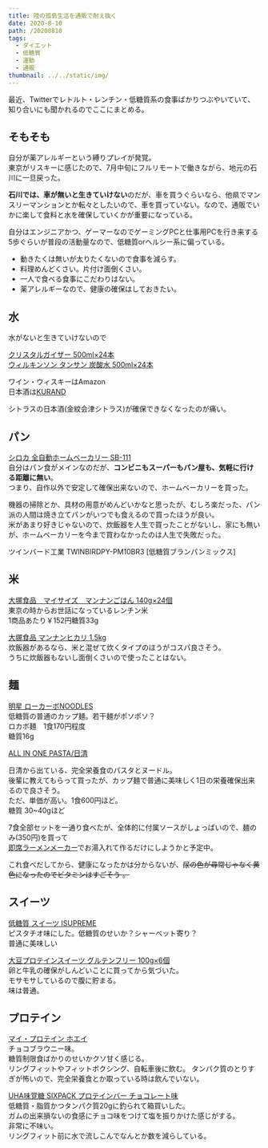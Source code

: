```yaml
---
title: 陸の孤島生活を通販で耐え抜く
date: 2020-8-10
path: /20200810
tags:
  - ダイエット
  - 低糖質
  - 運動
  - 通販
thumbnail: ../../static/img/
---
```

最近、Twitterでレトルト・レンチン・低糖質系の食事ばかりつぶやいていて、知り合いにも聞かれるのでここにまとめる。

## そもそも

自分が薬アレルギーという縛りプレイが発覚。  
東京がリスキーに感じたので、7月中旬にフルリモートで働きながら、地元の石川に一旦戻った。

**石川では、車が無いと生きていけない**のだが、車を買うぐらいなら、他県でマンスリーマンションとか転々としたいので、車を買っていない。なので、通販でいかに楽して食料と水を確保していくかが重要になっている。


自分はエンジニアかつ、ゲーマーなのでゲーミングPCと仕事用PCを行き来する5歩ぐらいが普段の活動量なので、低糖質orヘルシー系に偏っている。  
 
- 動きたくは無いが太りたくないので食事を減らす。
- 料理めんどくさい。片付け面倒くさい。
- 一人で食べる食事にこだわりはない。
- 薬アレルギーなので、健康の確保はしておきたい。

## 水

水がないと生きていけないので

[クリスタルガイザー 500ml×24本 ](https://amzn.to/3kt2xkL)  
[ウィルキンソン タンサン 炭酸水 500ml×24本](https://amzn.to/3gI7zHX)

ワイン・ウィスキーはAmazon  
日本酒は[KURAND](https://kurand.jp/)  

シトラスの日本酒(金紋会津シトラス)が確保できなくなったのが痛い。


## パン

[シロカ 全自動ホームベーカリー SB-111](https://amzn.to/3iswijE)  
自分はパン食がメインなのだが、**コンビニもスーパーもパン屋も、気軽に行ける距離に無い**。  
つまり、自作以外で安定して確保出来ないので、ホームベーカリーを買った。  

機器の掃除とか、具材の用意がめんどいかなと思ったが、むしろ楽だった、パン派の人間は焼き立てパンがいつでも食えるので買ったほうが良い。  
米があまり好きじゃないので、炊飯器を人生で買ったことがないし、家にも無いが、ホームベーカリーを今まで買わなかったのは人生で失敗だった。

ツインバード工業 TWINBIRDPY-PM10BR3 [低糖質ブランパンミックス]



## 米

[大塚食品　マイサイズ　マンナンごはん 140g×24個](https://amzn.to/33JHNiA)  
東京の時からお世話になっているレンチン米  
1商品あたり￥152円糖質33g

[大塚食品 マンナンヒカリ 1.5kg ](https://amzn.to/2DNZy5G)  
炊飯器があるなら、米と混ぜて炊くタイプのほうがコスパ良さそう。  
うちに炊飯器もないし面倒くさいので使ったことはない。


## 麺

[明星 ローカーボNOODLES](https://amzn.to/30Fbtvx)  
低糖質の普通のカップ麺。若干麺がポソポソ？  
ロカボ麺　1食170円程度  
糖質16g

[ALL IN ONE PASTA/日清](https://www.allinseries.jp/)

日清から出ている、完全栄養食のパスタとヌードル。  
後輩に教えてもらって買ったが、カップ麺で普通に美味しく1日の栄養確保出来るので良さそう。  
ただ、単価が高い。1食600円ほど。  
糖質 30~40gほど

7食全部セットを一通り食べたが、全体的に付属ソースがしょっぱいので、麺のみ(350円)を買って  
[即席ラーメンメーカー](https://amzn.to/3abb6f9)でお湯入れて作るだけにしようかと予定中。

これ食べだしてから、健康になったかは分からないが、~~尿の色が尋常じゃなく黄色になったのでビタミンはすごそう
。~~


## スイーツ

[低糖質 スイーツ ISUPREME](https://amzn.to/2XHZv2s)  
ピスタチオ味にした。低糖質のせいか？シャーベット寄り？  
普通に美味しい

[大豆プロテインスイーツ グルテンフリー 100g×6個](https://amzn.to/31uaRrC)  
卵と牛乳の確保がしんどいことに買ってから気づいた。  
モサモサしているので腹に貯まる。  
味は普通。

## プロテイン

[マイ・プロテイン ホエイ](https://amzn.to/31HvYqS)  
チョコブラウニー味。  
糖質制限食ばかりのせいかクソ甘く感じる。  
リングフィットやフィットボクシング、自転車後に飲む。
タンパク質のとりすぎが怖いので、完全栄養食とか取っている時は飲んでいない。


[UHA味覚糖 SIXPACK プロテインバー チョコレート味](https://amzn.to/2F9v3rt)  
低糖質・脂質かつタンパク質20gに釣られて箱買いした。  
ガムの出来損ないの食感にチョコ味をつけて塩を振りかけた感じがする。  
非常に不味い。  
リングフィット前に水で流しこんでなんとか数を減らしている。


